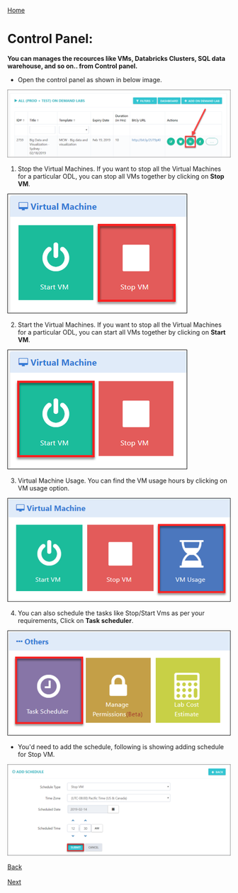[Home](./../README.md)

# Control Panel:

**You can manages the recources like VMs, Databricks Clusters, SQL data warehouse, and so on.. from Control panel.**

* Open the control panel as shown in below image.

 ![](images/control1.png)
   
1. Stop the Virtual Machines.
   If you want to stop all the Virtual Machines for a particular ODL, you can stop all VMs together by clicking on **Stop VM**.
 
 ![](images/stopvm1.png)
 
2. Start the Virtual Machines.
   If you want to stop all the Virtual Machines for a particular ODL, you can start all VMs together by clicking on **Start VM**.
 
 ![](images/startvm.png)
 
3. Virtual Machine Usage.
   You can find the VM usage hours by clicking on VM usage option.

 ![](images/vmusage.png)
 
4. You can also schedule the tasks like Stop/Start Vms as per your requirements, Click on **Task scheduler**.
 
 ![](images/tasksch.png)
 
* You'd need to add the schedule, following is showing adding schedule for Stop VM.

 ![](images/taskadd.png)
 
[Back](./View_Users_Page_readme.md#view-users-page) &nbsp;&nbsp;&nbsp;&nbsp;&nbsp;&nbsp;&nbsp;&nbsp;&nbsp;&nbsp;&nbsp;&nbsp;&nbsp;&nbsp;&nbsp;&nbsp;&nbsp;&nbsp;&nbsp;&nbsp;&nbsp;&nbsp;&nbsp;&nbsp;&nbsp;&nbsp;&nbsp;&nbsp;&nbsp;&nbsp;&nbsp;&nbsp;&nbsp;&nbsp;&nbsp;&nbsp;&nbsp;&nbsp;&nbsp;&nbsp;&nbsp;&nbsp;&nbsp;&nbsp;&nbsp;&nbsp;&nbsp;&nbsp;&nbsp;&nbsp;&nbsp;&nbsp;&nbsp;&nbsp;&nbsp;&nbsp;&nbsp;&nbsp;&nbsp;&nbsp;&nbsp;&nbsp;&nbsp;&nbsp;&nbsp;&nbsp;&nbsp;&nbsp;&nbsp;&nbsp;&nbsp;&nbsp;&nbsp;&nbsp;&nbsp;&nbsp;&nbsp;&nbsp;&nbsp;&nbsp;&nbsp;&nbsp;&nbsp;&nbsp;&nbsp;&nbsp;&nbsp;&nbsp;&nbsp;&nbsp;&nbsp;&nbsp;&nbsp;&nbsp;&nbsp;&nbsp;&nbsp;&nbsp;&nbsp;&nbsp;&nbsp;&nbsp;&nbsp;&nbsp;&nbsp;&nbsp;&nbsp;&nbsp;&nbsp;&nbsp;&nbsp;&nbsp;&nbsp;&nbsp;&nbsp;&nbsp;&nbsp;&nbsp;&nbsp;&nbsp;&nbsp;&nbsp;&nbsp;&nbsp;&nbsp;&nbsp;&nbsp;[Next](./Support_Information_readme.md#support-information) 











